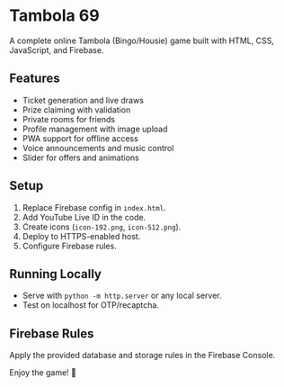 # Tambola 69

A complete online Tambola (Bingo/Housie) game built with HTML, CSS, JavaScript, and Firebase.

## Features
- Ticket generation and live draws
- Prize claiming with validation
- Private rooms for friends
- Profile management with image upload
- PWA support for offline access
- Voice announcements and music control
- Slider for offers and animations

## Setup
1. Replace Firebase config in `index.html`.
2. Add YouTube Live ID in the code.
3. Create icons (`icon-192.png`, `icon-512.png`).
4. Deploy to HTTPS-enabled host.
5. Configure Firebase rules.

## Running Locally
- Serve with `python -m http.server` or any local server.
- Test on localhost for OTP/recaptcha.

## Firebase Rules
Apply the provided database and storage rules in the Firebase Console.

Enjoy the game! 🎉
